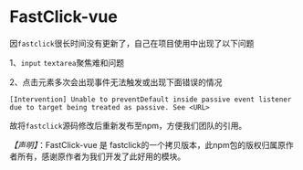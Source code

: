 # FastClick-vue #
 因```fastclick```很长时间没有更新了，自己在项目使用中出现了以下问题
 
 1、```input``` ```textarea```聚焦难和问题
 
 2、点击元素多次会出现事件无法触发或出现下面错误的情况
 ```
 [Intervention] Unable to preventDefault inside passive event listener due to target being treated as passive. See <URL>

 ```
 
 故将```fastclick```源码修改后重新发布至npm，方便我们团队的引用。


*【声明】*：FastClick-vue 是 fastclick的一个拷贝版本，此npm包的版权归属原作者所有，感谢原作者为我们开发了此好用的模块。